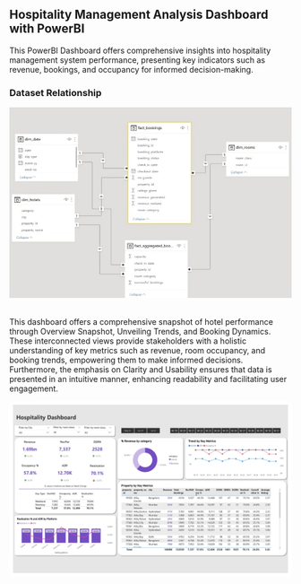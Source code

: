 ## Hospitality Management Analysis Dashboard with PowerBI 

This PowerBI Dashboard offers comprehensive insights into hospitality management system performance, presenting key indicators such as revenue, bookings, and occupancy for informed decision-making.

### Dataset Relationship
![relationship](https://github.com/Sadikctg/Project_5_-Hospitality_Management_Analysis_Dashboard_PowerBI/blob/main/images/48784054518.png)

<br>
This dashboard offers a comprehensive snapshot of hotel performance through Overview Snapshot, Unveiling Trends, and Booking Dynamics. These interconnected views provide stakeholders with a holistic understanding of key metrics such as revenue, room occupancy, and booking trends, empowering them to make informed decisions. Furthermore, the emphasis on Clarity and Usability ensures that data is presented in an intuitive manner, enhancing readability and facilitating user engagement.
<br>

![Hospitality](https://github.com/Sadikctg/Project_5_-Hospitality_Management_Analysis_Dashboard_PowerBI/blob/main/images/Hospitality%20Analytics%20Dashboard_removed_page-0001%20(1).jpg)


